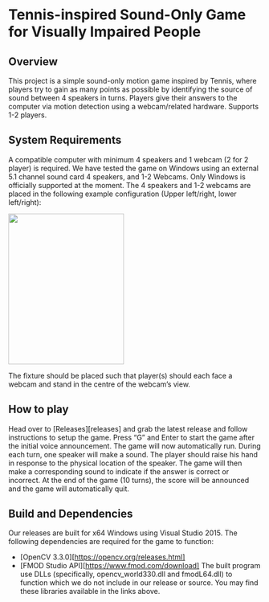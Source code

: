 # Tennis-inspired Sound-Only Game for Visually Impaired People
## Overview
This project is a simple sound-only motion game inspired by Tennis, where players try to gain as many points as possible by identifying the source of sound between 4 speakers in turns. Players give their answers to the computer via motion detection using a webcam/related hardware. 
Supports 1-2 players.
## System Requirements
A compatible computer with minimum 4 speakers and 1 webcam (2 for 2 player) is required. 
We have tested the game on Windows using an external 5.1 channel sound card 4 speakers, and 1-2 Webcams.
Only Windows is officially supported at the moment.
The 4 speakers and 1-2 webcams are placed in the following example configuration (Upper left/right, lower left/right):

<img src="https://i.imgur.com/UlKfSiJ.jpg" width="230" height="300"> 

The fixture should be placed such that player(s) should each face a webcam and stand in the centre of the webcam’s view. 
## How to play
Head over to [Releases][releases] and grab the latest release and follow instructions to setup the game.
Press “G” and Enter to start the game after the initial voice announcement.
The game will now automatically run. During each turn, one speaker will make a sound. The player should raise his hand in response to the physical location of the speaker. The game will then make a corresponding sound to indicate if the answer is correct or incorrect.
At the end of the game (10 turns), the score will be announced and the game will automatically quit.
## Build and Dependencies
Our releases are built for x64 Windows using Visual Studio 2015.
The following dependencies are required for the game to function:
- [OpenCV 3.3.0][https://opencv.org/releases.html]
- [FMOD Studio API][https://www.fmod.com/download]
The built program use DLLs (specifically, opencv_world330.dll and fmodL64.dll) to function which we do not include in our release or source. You may find these libraries available in the links above.
